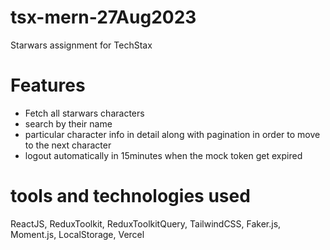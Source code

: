 # tsx-mern-27Aug2023
Starwars assignment for TechStax

# Features
- Fetch all starwars characters
- search by their name
- particular character info in detail along with pagination in order to move to the next character
- logout automatically in 15minutes when the mock token get expired

# tools and technologies used
ReactJS, ReduxToolkit, ReduxToolkitQuery, TailwindCSS, Faker.js, Moment.js, LocalStorage, Vercel
